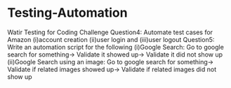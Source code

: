# Testing-Automation
Watir Testing for Coding Challenge
Question4: Automate test cases for Amazon (i)account creation (ii)user login and (iii)user logout
Question5: Write an automation script for the following 
(i)Google Search: Go to google search for something-> Validate it showed up-> Validate it did not show up
(ii)Google Search using an image: Go to google search for something-> Validate if related images showed up-> Validate if related images did not show up
